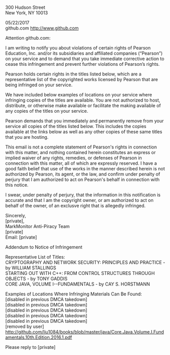 300 Hudson Street  
New York, NY 10013  

05/22/2017  
github.com http://www.github.com   

Attention github.com:  

I am writing to notify you about violations of certain rights of Pearson Education, Inc. and/or its subsidiaries and affiliated companies (“Pearson”) on your service and to demand that you take immediate corrective action to cease this infringement and prevent further violations of Pearson’s rights.  

Pearson holds certain rights in the titles listed below, which are a representative list of the copyrighted works licensed by Pearson that are being infringed on your service.  

We have included below examples of locations on your service where infringing copies of the titles are available. You are not authorized to host, distribute, or otherwise make available or facilitate the making available of any copies of the titles on your service.  

Pearson demands that you immediately and permanently remove from your service all copies of the titles listed below. This includes the copies available at the links below as well as any other copies of these same titles that you are hosting.  

This email is not a complete statement of Pearson's rights in connection with this matter, and nothing contained herein constitutes an express or implied waiver of any rights, remedies, or defenses of Pearson in connection with this matter, all of which are expressly reserved. I have a good faith belief that use of the works in the manner described herein is not authorized by Pearson, its agent, or the law, and confirm under penalty of perjury that I am authorized to act on Pearson's behalf in connection with this notice.  

I swear, under penalty of perjury, that the information in this notification is accurate and that I am the copyright owner, or am authorized to act on behalf of the owner, of an exclusve right that is allegedly infringed.  

Sincerely,  
[private],  
MarkMonitor Anti-Piracy Team  
[private]  
Email: [private]  

Addendum to Notice of Infringement  

Representative List of Titles:  
CRYPTOGRAPHY AND NETWORK SECURITY: PRINCIPLES AND PRACTICE - by WILLIAM STALLINGS  
STARTING OUT WITH C++: FROM CONTROL STRUCTURES THROUGH OBJECTS - by TONY GADDIS  
CORE JAVA, VOLUME I--FUNDAMENTALS - by CAY S. HORSTMANN  

Examples of Locations Where Infringing Materials Can Be Found:  
[disabled in previous DMCA takedown]  
[disabled in previous DMCA takedown]  
[disabled in previous DMCA takedown]  
[disabled in previous DMCA takedown]  
[disabled in previous DMCA takedown]  
[removed by user]  
http://github.com/liu1084/books/blob/master/java/Core.Java.Volume.I.Fundamentals.10th.Edition.2016.1.pdf

Please reply to [private]
